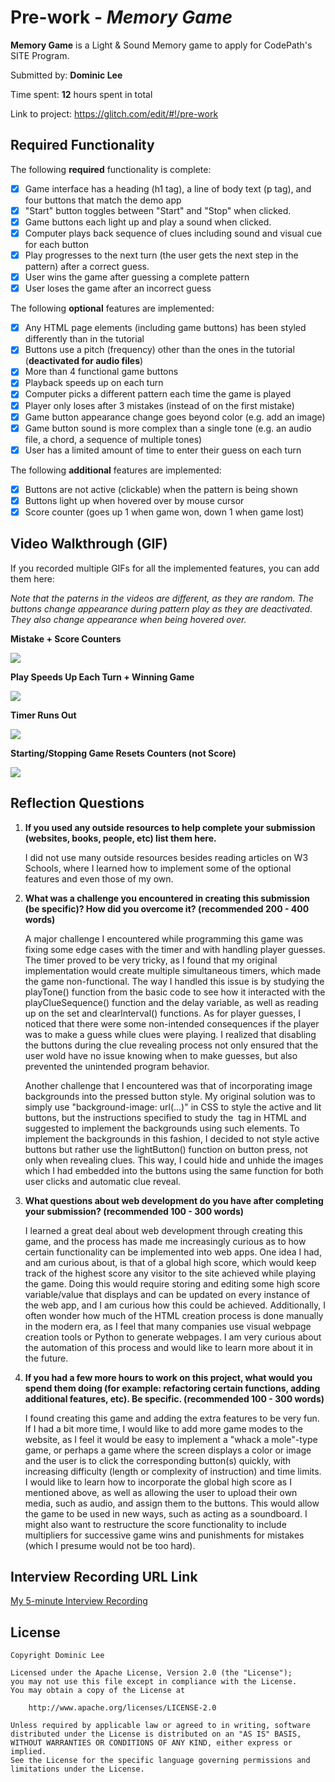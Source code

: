 # Pre-work - _Memory Game_

**Memory Game** is a Light & Sound Memory game to apply for CodePath's SITE Program.

Submitted by: **Dominic Lee**

Time spent: **12** hours spent in total

Link to project: https://glitch.com/edit/#!/pre-work

## Required Functionality

The following **required** functionality is complete:

- [x] Game interface has a heading (h1 tag), a line of body text (p tag), and four buttons that match the demo app
- [x] "Start" button toggles between "Start" and "Stop" when clicked.
- [x] Game buttons each light up and play a sound when clicked.
- [x] Computer plays back sequence of clues including sound and visual cue for each button
- [x] Play progresses to the next turn (the user gets the next step in the pattern) after a correct guess.
- [x] User wins the game after guessing a complete pattern
- [x] User loses the game after an incorrect guess

The following **optional** features are implemented:

- [x] Any HTML page elements (including game buttons) has been styled differently than in the tutorial
- [x] Buttons use a pitch (frequency) other than the ones in the tutorial (**deactivated for audio files**)
- [x] More than 4 functional game buttons
- [x] Playback speeds up on each turn
- [x] Computer picks a different pattern each time the game is played
- [x] Player only loses after 3 mistakes (instead of on the first mistake)
- [x] Game button appearance change goes beyond color (e.g. add an image)
- [x] Game button sound is more complex than a single tone (e.g. an audio file, a chord, a sequence of multiple tones)
- [x] User has a limited amount of time to enter their guess on each turn

The following **additional** features are implemented:

- [x] Buttons are not active (clickable) when the pattern is being shown
- [x] Buttons light up when hovered over by mouse cursor
- [x] Score counter (goes up 1 when game won, down 1 when game lost)

## Video Walkthrough (GIF)

If you recorded multiple GIFs for all the implemented features, you can add them here:

_Note that the paterns in the videos are different, as they are random. The buttons change appearance during pattern play as they are deactivated. They also change appearance when being hovered over._

**Mistake + Score Counters**

![](https://i.imgur.com/EMRJ5bt.gif)

**Play Speeds Up Each Turn + Winning Game**

![](https://i.imgur.com/DbM9Tr5.gif)

**Timer Runs Out**

![](https://i.imgur.com/GMk6II3.gif)

**Starting/Stopping Game Resets Counters (not Score)**

![](https://i.imgur.com/sZEL0X9.gif)

## Reflection Questions

1. **If you used any outside resources to help complete your submission (websites, books, people, etc) list them here.**

   I did not use many outside resources besides reading articles on W3 Schools, where I learned how to implement some of the optional features and even those of my own.

2. **What was a challenge you encountered in creating this submission (be specific)? How did you overcome it? (recommended 200 - 400 words)**

   A major challenge I encountered while programming this game was fixing some edge cases with the timer and with handling player guesses. The timer proved to be very tricky, as I found that my original implementation would create multiple simultaneous timers, which made the game non-functional. The way I handled this issue is by studying the playTone() function from the basic code to see how it interacted with the playClueSequence() function and the delay variable, as well as reading up on the set and clearInterval() functions. As for player guesses, I noticed that there were some non-intended consequences if the player was to make a guess while clues were playing. I realized that disabling the buttons during the clue revealing process not only ensured that the user wold have no issue knowing when to make guesses, but also prevented the unintended program behavior.

   Another challenge that I encountered was that of incorporating image backgrounds into the pressed button style. My original solution was to simply use "background-image: url(...)" in CSS to style the active and lit buttons, but the instructions specified to study the <img> tag in HTML and suggested to implement the backgrounds using such elements. To implement the backgrounds in this fashion, I decided to not style active buttons but rather use the lightButton() function on button press, not only when revealing clues. This way, I could hide and unhide the images which I had embedded into the buttons using the same function for both user clicks and automatic clue reveal.

3. **What questions about web development do you have after completing your submission? (recommended 100 - 300 words)**

   I learned a great deal about web development through creating this game, and the process has made me increasingly curious as to how certain functionality can be implemented into web apps. One idea I had, and am curious about, is that of a global high score, which would keep track of the highest score any visitor to the site achieved while playing the game. Doing this would require storing and editing some high score variable/value that displays and can be updated on every instance of the web app, and I am curious how this could be achieved. Additionally, I often wonder how much of the HTML creation process is done manually in the modern era, as I feel that many companies use visual webpage creation tools or Python to generate webpages. I am very curious about the automation of this process and would like to learn more about it in the future.

4. **If you had a few more hours to work on this project, what would you spend them doing (for example: refactoring certain functions, adding additional features, etc). Be specific. (recommended 100 - 300 words)**

   I found creating this game and adding the extra features to be very fun. If I had a bit more time, I would like to add more game modes to the website, as I feel it would be easy to implement a "whack a mole"-type game, or perhaps a game where the screen displays a color or image and the user is to click the corresponding button(s) quickly, with increasing difficulty (length or complexity of instruction) and time limits. I would like to learn how to incorporate the global high score as I mentioned above, as well as allowing the user to upload their own media, such as audio, and assign them to the buttons. This would allow the game to be used in new ways, such as acting as a soundboard. I might also want to restructure the score functionality to include multipliers for successive game wins and punishments for mistakes (which I presume would not be too hard).

## Interview Recording URL Link

[My 5-minute Interview Recording](https://www.loom.com/share/63e3588852e1462da38d113ed5f57c10)

## License

    Copyright Dominic Lee

    Licensed under the Apache License, Version 2.0 (the "License");
    you may not use this file except in compliance with the License.
    You may obtain a copy of the License at

        http://www.apache.org/licenses/LICENSE-2.0

    Unless required by applicable law or agreed to in writing, software
    distributed under the License is distributed on an "AS IS" BASIS,
    WITHOUT WARRANTIES OR CONDITIONS OF ANY KIND, either express or implied.
    See the License for the specific language governing permissions and
    limitations under the License.
